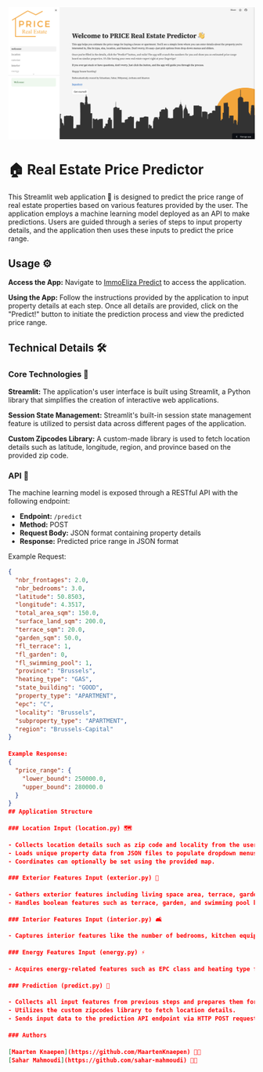 <img width="1127" alt="Streamlit.app screenshot" src="streamlit/images/website.png">

# 🏠 Real Estate Price Predictor

This Streamlit web application 🚀 is designed to predict the price range of real estate properties based on various features provided by the user. The application employs a machine learning model deployed as an API to make predictions. Users are guided through a series of steps to input property details, and the application then uses these inputs to predict the price range.

## Usage ⚙️

**Access the App:** Navigate to [ImmoEliza Predict](https://immoelizapredict.streamlit.app/) to access the application.

**Using the App:** Follow the instructions provided by the application to input property details at each step. Once all details are provided, click on the "Predict!" button to initiate the prediction process and view the predicted price range.

## Technical Details 🛠️

### Core Technologies 🚀

**Streamlit:** The application's user interface is built using Streamlit, a Python library that simplifies the creation of interactive web applications.

**Session State Management:** Streamlit's built-in session state management feature is utilized to persist data across different pages of the application.

**Custom Zipcodes Library:** A custom-made library is used to fetch location details such as latitude, longitude, region, and province based on the provided zip code.

### API 🤖

The machine learning model is exposed through a RESTful API with the following endpoint:

- **Endpoint:** `/predict`
- **Method:** POST
- **Request Body:** JSON format containing property details
- **Response:** Predicted price range in JSON format

Example Request:
```json
{
  "nbr_frontages": 2.0,
  "nbr_bedrooms": 3.0,
  "latitude": 50.8503,
  "longitude": 4.3517,
  "total_area_sqm": 150.0,
  "surface_land_sqm": 200.0,
  "terrace_sqm": 20.0,
  "garden_sqm": 50.0,
  "fl_terrace": 1,
  "fl_garden": 0,
  "fl_swimming_pool": 1,
  "province": "Brussels",
  "heating_type": "GAS",
  "state_building": "GOOD",
  "property_type": "APARTMENT",
  "epc": "C",
  "locality": "Brussels",
  "subproperty_type": "APARTMENT",
  "region": "Brussels-Capital"
}

Example Response:    
{
  "price_range": {
    "lower_bound": 250000.0,
    "upper_bound": 280000.0
  }
}
## Application Structure

### Location Input (location.py) 🗺️

- Collects location details such as zip code and locality from the user.
- Loads unique property data from JSON files to populate dropdown menus and sliders.
- Coordinates can optionally be set using the provided map.

### Exterior Features Input (exterior.py) 🏡

- Gathers exterior features including living space area, terrace, garden, etc., from the user.
- Handles boolean features such as terrace, garden, and swimming pool by calculating integer values.

### Interior Features Input (interior.py) 🛋️

- Captures interior features like the number of bedrooms, kitchen equipment, building condition, etc., from the user.

### Energy Features Input (energy.py) ⚡

- Acquires energy-related features such as EPC class and heating type from the user.

### Prediction (predict.py) 🚀

- Collects all input features from previous steps and prepares them for prediction.
- Utilizes the custom zipcodes library to fetch location details.
- Sends input data to the prediction API endpoint via HTTP POST request and displays the predicted price range upon receiving the response.

### Authors

[Maarten Knaepen](https://github.com/MaartenKnaepen) 🧑‍💻
[Sahar Mahmoudi](https://github.com/sahar-mahmoudi) 🧑‍💻
